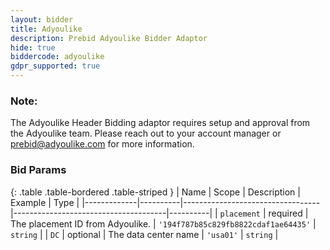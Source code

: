 ```yaml
---
layout: bidder
title: Adyoulike
description: Prebid Adyoulike Bidder Adaptor
hide: true
biddercode: adyoulike
gdpr_supported: true
---
```


### Note:
The Adyoulike Header Bidding adaptor requires setup and approval from the Adyoulike team. Please reach out to your account manager or prebid@adyoulike.com for more information.

### Bid Params

{: .table .table-bordered .table-striped }
| Name        | Scope    | Description                      | Example                              | Type     |
|-------------|----------|----------------------------------|--------------------------------------|----------|
| `placement` | required | The placement ID from Adyoulike. | `'194f787b85c829fb8822cdaf1ae64435'` | `string` |
| `DC`        | optional | The data center name             | `'usa01'`                            | `string` |
